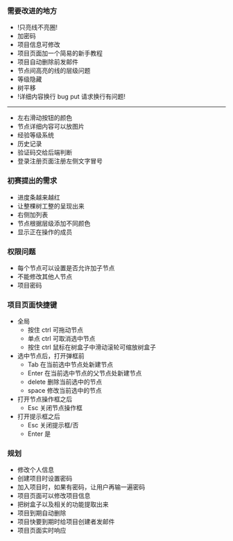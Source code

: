 ### 需要改进的地方

- !只亮线不亮圈!
- 加密码
- 项目信息可修改
- 项目页面加一个简易的新手教程
- 项目自动删除前发邮件
- 节点间高亮的线的层级问题
- 等级隐藏
- 树平移
- !详细内容换行 bug put 请求换行有问题!

---

- 左右滑动按钮的颜色
- 节点详细内容可以放图片
- 经验等级系统
- 历史记录
- 验证码交给后端判断
- 登录注册页面注册左侧文字冒号

### 初赛提出的需求

- 进度条越来越红
- 让整棵树工整的呈现出来
- 右侧加列表
- 节点根据层级添加不同颜色
- 显示正在操作的成员

### 权限问题

- 每个节点可以设置是否允许加子节点
- 不能修改其他人节点
- 项目密码

### 项目页面快捷键

- 全局
  - 按住 ctrl 可拖动节点
  - 单点 ctrl 可取消选中节点
  - 按住 ctrl 鼠标在树盒子中滑动滚轮可缩放树盒子
- 选中节点后，打开弹框前
  - Tab 在当前选中节点处新建节点
  - Enter 在当前选中节点的父节点处新建节点
  - delete 删除当前选中的节点
  - space 修改当前选中的节点
- 打开节点操作框之后
  - Esc 关闭节点操作框
- 打开提示框之后
  - Esc 关闭提示框/否
  - Enter 是

### 规划

- 修改个人信息
- 创建项目时设置密码
- 加入项目时，如果有密码，让用户再输一遍密码
- 项目页面可以修改项目信息
- 把树盒子以及相关的功能提取出来
- 项目到期自动删除
- 项目快要到期时给项目创建者发邮件
- 项目页面实时响应
